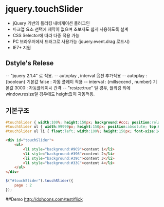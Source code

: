 # jquery.touchSlider
- jQuery 기반의 플리킹 내비게이션 플러그인
- 마크업 요소 선택에 제약이 없으며 초보자도 쉽게 사용하도록 설계
- CSS Selector에 따라 다중 적용 가능
- PC 브라우저에서 드래그로 사용가능 (jquery.event.drag 로드시)
- IE7+ 지원

## Dstyle's Relese
-- "jquery 2.1.4" 로 적용.
-- autoplay , interval 옵션 추가적용
-- autoplay : {boolean} 기본값 false : 자동 플레이 적용
-- interval : {millsecend , number} 기본값 3000 : 자동플레이시 간격
-- "resize:true" 일 경우, 플리킹 외에 window.resize일 경우에도 height값이 자동적용.


## 기본구조
``` css
#touchSlider { width:100%; height:150px; background:#ccc; position:relative; overflow:hidden; }
#touchSlider ul { width:99999px; height:150px; position:absolute; top:0; left:0; overflow:hidden; }
#touchSlider ul li { float:left; width:100%; height:150px; font-size:14px; color:#fff; }
```

``` html
<div id="touchSlider">
	<ul>
		<li style="background:#9C9">content 1</li>
		<li style="background:#396">content 2</li>
		<li style="background:#39C">content 3</li>
		<li style="background:#33C">content 4</li>
	</ul>
</div>
```

``` js
$("#touchSlider").touchSlider({
	page : 2
});
```

##Demo
http://dohoons.com/test/flick
